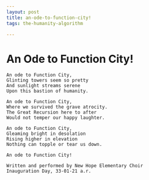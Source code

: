 ```yaml
---
layout: post
title: an-ode-to-function-city!
tags: the-humanity-algorithm

---
```

# An Ode to Function City!

    An ode to Function City,
    Glinting towers seem so pretty
    And sunlight streams serene
    Upon this bastion of humanity.

    An ode to Function City,
    Where we survived the grave atrocity.
    The Great Recursion here to after
    Would not temper our happy laughter.

    An ode to Function City,
    Gleaming bright in desolation
    Rising higher in elevation
    Nothing can topple or tear us down.

    An ode to Function City!

    Written and performed by New Hope Elementary Choir
    Inauguration Day, 33-01-21 a.r.